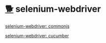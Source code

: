# [:dog2:](https://github.com/xgirma/e2e_test_recipes) selenium-webdriver

[selenium-webdriver: commonjs](https://github.com/xgirma/e2e_test_recipes/tree/master/configuration/selenium-webdriver/selenium-webdriver-commonjs)

[selenium-webdriver: cucumber](https://github.com/xgirma/e2e_test_recipes/tree/master/configuration/selenium-webdriver/selenium-webdriver-cucumber)

